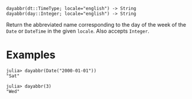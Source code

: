 ```
dayabbr(dt::TimeType; locale="english") -> String
dayabbr(day::Integer; locale="english") -> String
```

Return the abbreviated name corresponding to the day of the week of the `Date` or `DateTime` in the given `locale`. Also accepts `Integer`.

# Examples

```jldoctest
julia> dayabbr(Date("2000-01-01"))
"Sat"

julia> dayabbr(3)
"Wed"
```

